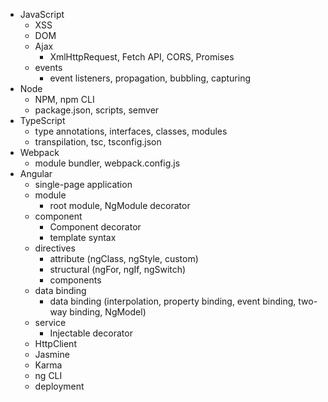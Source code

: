 - JavaScript
    - XSS
    - DOM
    - Ajax
        - XmlHttpRequest, Fetch API, CORS, Promises
    - events
        - event listeners, propagation, bubbling, capturing
- Node
    - NPM, npm CLI
    - package.json, scripts, semver
- TypeScript
    - type annotations, interfaces, classes, modules
    - transpilation, tsc, tsconfig.json
- Webpack
    - module bundler, webpack.config.js
- Angular
    - single-page application
    - module
        - root module, NgModule decorator
    - component
        - Component decorator
        - template syntax
    - directives
        - attribute (ngClass, ngStyle, custom)
        - structural (ngFor, ngIf, ngSwitch)
        - components
    - data binding
        - data binding (interpolation, property binding, event binding, two-way binding, NgModel)
    - service
        - Injectable decorator
    - HttpClient
    - Jasmine
    - Karma
    - ng CLI
    - deployment